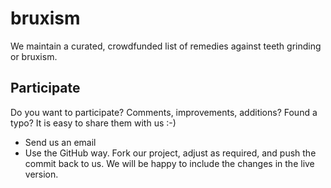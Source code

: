 # bruxism

We maintain a curated, crowdfunded list of remedies against teeth grinding or bruxism.

## Participate
Do you want to participate? Comments, improvements, additions? Found a typo? It is easy to share them with us :-)

- Send us an email
- Use the GitHub way. Fork our project, adjust as required, and push the commit back to us. We will be happy to include the changes in the live version.
